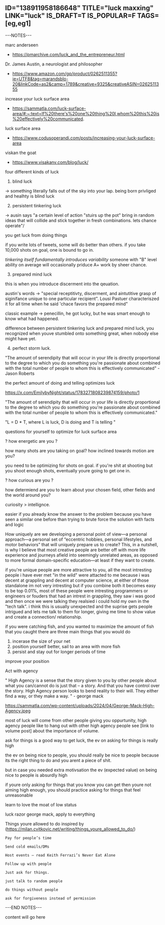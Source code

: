 ID="138911958186648"
TITLE="luck maxxing"
LINK="luck"
IS_DRAFT=T
IS_POPULAR=F
TAGS=[eg,eg1]
----------

---NOTES---

marc anderseen
- https://pmarchive.com/luck_and_the_entrepreneur.html

Dr. James Austin, a neurologist and philosopher
- https://www.amazon.com/gp/product/0262511355?ie=UTF8&tag=marandsblo-20&linkCode=as2&camp=1789&creative=9325&creativeASIN=0262511355

increase your luck surface area

- https://sammatla.com/luck-surface-area/#:~:text=If%20there's%20one%20thing%20I,whom%20this%20is%20effectively%20communicated.

luck surface area

- https://www.codusoperandi.com/posts/increasing-your-luck-surface-area

viskan the goat

- https://www.visakanv.com/blog/luck/


four different kinds of luck

1. blind luck

-> something literally falls out of the sky into your lap. being born privliged and healhty is  blind luck

2. persistent tinkering luck

-> ausin says "a certain level of action "stuirs up the pot" bring in random ideas that will collide and stick together in fresh combinations. lets chance operate"/

you get luck from doing things

if you write lots of tweets, some will do better than others. if you take 10,000 shots on goal, one is bound to go in.

<i>tinkering itself fundamentally introduces variability</i> someone with "B" level ability on average will occasionally priduce A+ work by sheer chance.

3. prepared mind luck

this is when you introduce discerment into the qeuation.

austin's words -> "special receptitivty, discerment, and aintutitive grasp of siginifance unique to one particular recipient". Lousi Pastuer characteriszed it for all time when he said 'chace favors the prepared mind"

classic example -> penecillin, he got lucky, but he was smart enough to know what had happened.

difference between persistent tinkering luck and prepared mind luck, you recognized when youve stumbled onto something great, when nobody else might have yet.

4. perfect storm luck.


"The amount of serendipity that will occur in your life is directly proportional to the degree to which you do something you're passionate about combined with the total number of people to whom this is effectively communicated" - Jason Roberts


the perfect amount of doing and telling optimizes luck


https://x.com/EmilybyNight/status/1783271808239874159/photo/1

"The amount of serendipity that will occur in your life is directly proportional to the degree to which you do something you're passionate about combined with the total number of people to whom this is effectively communicated."

"L = D * T, where L is luck, D is doing and T is telling "

questions for yourself to optimize for luck surface area

? how energetic are you ?

how many shots are you taking on goal? how inclined towards motion are you?

you need to be optimizing for shots on goal. if you're shit at shooting but you shoot enough shots, eventually youre going to get one in.

? how curious are you ?

how determiend are you to learn about your chosen field, other fields and the world around you?

curiosity > intellignce.

easier if you already know the answer to the problem because you have seen a similar one before than trying to brute force the solution with facts and logic

How uniquely are we developing a personal point of view—a personal approach—a personal set of “eccentric hobbies, personal lifestyles, and motor behaviors” that will uniquely prepare us to create? This, in a nutshell, is why I believe that most creative people are better off with more life experience and journeys afield into seemingly unrelated areas, as opposed to more formal domain-specific education—at least if they want to create.

if you're unique people are more attractive to you, all the most intresting people i have ever met "in the wild" were attacted to me because i was decent at grappling and decent at computer science, at either of those standalone im not very intresting but if you combine both it becomes easy to be top 0.01%, most of these people were intresting programmers or engineers or fouders that had an intrest in grappling, they saw i was good and then once we were talking they realsied i could hold my own in the "tech talk". i think this is usually unexpected and the suprise gets people intrigued and lets me talk to them for longer, giving me time to show value and create a connection/ relationship.

if you were catching fish, and you wanted to maximize the amount of fish that you caught there are three main things that you would do

1. incerase the size of your net
2. position yourself better, sail to an area with more fish
3. persist and stay out for longer periods of time

improve your position

Act with agency

" High Agency is a sense that the story given to you by other people about what you can/cannot do is just that – a story. And that you have control over the story. High Agency person looks to bend reality to their will. They either find a way, or they make a way. "  - george mack

https://sammatla.com/wp-content/uploads/2024/04/George-Mack-High-Agency.jpeg

most of luck will come from other people giving you oppurtunity, high agency people like to hang out with other high agency people see [link to volume post] about the importance of volume.

ask for things is a good way to get luck, the ev on asking for things is really high

the ev on being nice to people, you should really be nice to people because its the right thing to do and you arent a piece of shit.

but in case you needed extra motivsation the ev (expected value) on being nice to people is absurdly high

if youre only asking for things that you know you can get then youre not aiming high enough, you should practice asking for things that feel unreasonable

learn to love the moat of low status

luck razor george mack, apply to everything


Things youre allowed to do inspired by (https://milan.cvitkovic.net/writing/things_youre_allowed_to_do/)

    Pay for people’s time

    Send cold emails/DMs

    Host events – read Keith Ferrazi’s Never Eat Alone

    Follow up with people

    Just ask for things.

    just talk to random people

    do things without people

    ask for forgiveness instead of permission




---END NOTES---

content will go here





